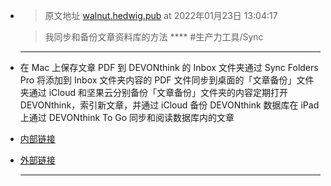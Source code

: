 - > 原文地址 [walnut.hedwig.pub](https://walnut.hedwig.pub/i/duan-geng-xin-men-de-nan-ti-the-door-problem) at 2022年01月23日 13:04:17
  
  > 我同步和备份文章资料库的方法
  **** #生产力工具/Sync
  
  ***
- 在 Mac 上保存文章 PDF 到 DEVONthink 的 Inbox 文件夹通过 Sync Folders Pro 将添加到 Inbox 文件夹内容的 PDF 文件同步到桌面的「文章备份」文件夹通过 iCloud 和坚果云分别备份「文章备份」文件夹的内容定期打开 DEVONthink，索引新文章，并通过 iCloud 备份 DEVONthink 数据库在 iPad 上通过 DEVONthink To Go 同步和阅读数据库内的文章
- [内部链接](<http://localhost:7026/reading/2258?title=使用 Sync Folders Pro 做多端同步#id=1642914304743>)
- [外部链接](<https://simpread.pro/@kenshin/reading/2258?title=使用 Sync Folders Pro 做多端同步#id=1642914304743>)
  
  ***